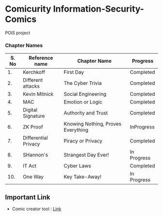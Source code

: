 # Comicurity Information-Security-Comics
POIS project 

### Chapter Names
| S. No | Reference name | Chapter Name | Progress |
| --- | --- | --- | --- |
| 1. | Kerchkoff | First Day | Completed |
| 2. | Different attacks | The Cyber Trivia | Completed |
| 3. | Kevin Mitnick | Social Engineering | Completed |
| 4. | MAC | Emotion or Logic | Completed |
| 5. | Digital Signature | Authority and Trust | Completed |
| 6. | ZK Proof | Knowing Nothing, Proves Everything | InProgress |
| 7. | Differential Privacy | Piracy or Privacy | Completed |
| 8. | SHannon's | Strangest Day Ever! | In Progress |
| 9. | IT Act | Cyber Laws  | Completed |
| 10. | One Way | Key Take-Away! | In Progress |




## Important Link
- Comic creator tool : <a href="https://www.storyboardthat.com/storyboard-creator">Link</a>
